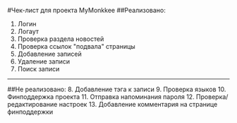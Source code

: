 #Чек-лист для проекта MyMonkkee
##Реализовано:
1. Логин
2. Логаут
3. Проверка раздела новостей
4. Проверка ссылок "подвала" страницы
5. Добавление записей
6. Удаление записи
7. Поиск записи
________________________________________
##Не реализовано:
8. Добавление тэга к записи
9. Проверка языков
10. Финподдержка проекта
11. Отправка напоминания пароля
12. Проверка/редактирование настроек
13. Добавление комментария на странице финподдержки

